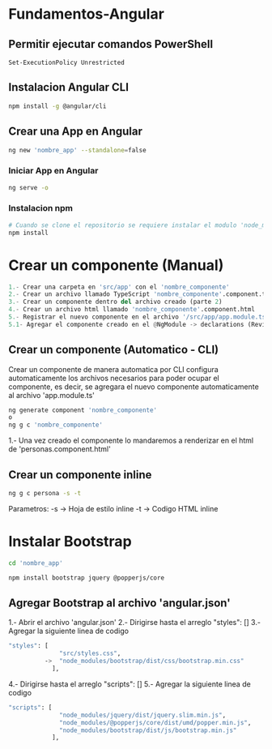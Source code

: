 # Fundamentos-Angular

## Permitir ejecutar comandos PowerShell
```bas
Set-ExecutionPolicy Unrestricted
```
## Instalacion Angular CLI
```bash
npm install -g @angular/cli
```

## Crear una App en Angular
```bash
ng new 'nombre_app' --standalone=false
```

### Iniciar App en Angular
```bash
ng serve -o
```

### Instalacion npm
```bash
# Cuando se clone el repositorio se requiere instalar el modulo 'node_modules' para ello se debe ejecutar el siguiente comando:
npm install
```

# Crear un componente (Manual)
```python
1.- Crear una carpeta en 'src/app' con el 'nombre_componente'
2.- Crear un archivo llamado TypeScript 'nombre_componente'.component.ts
3.- Crear un componente dentro del archivo creado (parte 2)
4.- Crear un archivo html llamado 'nombre_componente'.component.html
5.- Registrar el nuevo componente en el archivo '/src/app/app.module.ts'
5.1- Agregar el componente creado en el @NgModule -> declarations (Revisar archivo app.module.ts)
```

## Crear un componente (Automatico - CLI)
Crear un componente de manera automatica por CLI configura automaticamente los archivos necesarios para poder ocupar el componente, es decir, se agregara el nuevo componente automaticamente al archivo 'app.module.ts'
```bash
ng generate component 'nombre_componente'
o
ng g c 'nombre_componente'
```
1.- Una vez creado el componente lo mandaremos a renderizar en el html de 'personas.component.html'

## Crear un componente inline
```bash
ng g c persona -s -t
```

Parametros:
    -s -> Hoja de estilo inline
    -t -> Codigo HTML inline

# Instalar Bootstrap
```bash
cd 'nombre_app'

npm install bootstrap jquery @popperjs/core
```

## Agregar Bootstrap al archivo 'angular.json'
1.- Abrir el archivo 'angular.json'
2.- Dirigirse hasta el arreglo "styles": []
3.- Agregar la siguiente linea de codigo
```bash
"styles": [
              "src/styles.css",
          ->  "node_modules/bootstrap/dist/css/bootstrap.min.css"
            ],
```
4.- Dirigirse hasta el arreglo "scripts": []
5.- Agregar la siguiente linea de codigo
```bash
"scripts": [
              "node_modules/jquery/dist/jquery.slim.min.js",
              "node_modules/@popperjs/core/dist/umd/popper.min.js",    
              "node_modules/bootstrap/dist/js/bootstrap.min.js"
            ],
```